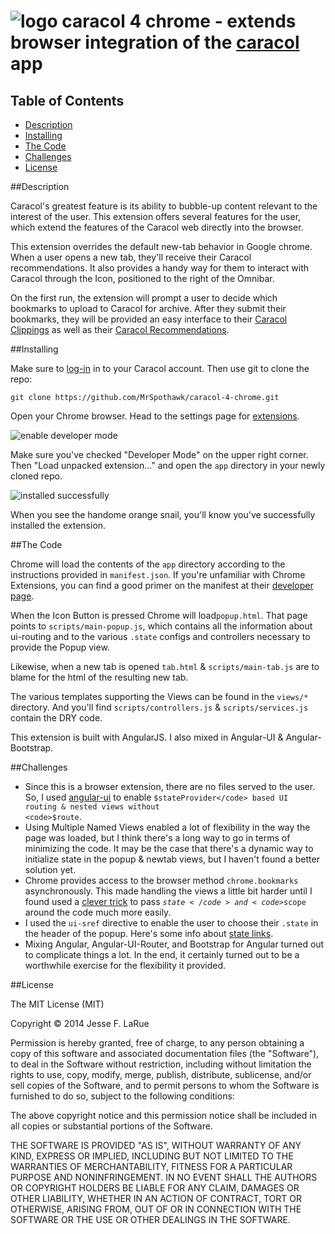 ![logo](https://raw2.github.com/MrSpothawk/caracol-4-chrome/master/app/images/caracol3.png)&nbsp;caracol 4 chrome - extends browser integration of the [caracol](http://caracol.cloudapp.net/) app
=================================================================================

## Table of Contents

* [Description](#description)
* [Installing](#installing)
* [The Code](#the-code)
* [Challenges](#challenges)
* [License](#license)

##<a name="description"></a>Description

Caracol's greatest feature is its ability to bubble-up content relevant to the interest of the user. This extension offers several features for the user, which extend the features of the Caracol web directly into the browser. 

This extension overrides the default new-tab behavior in Google chrome. When a user opens a new tab, they'll receive their Caracol recommendations. It also provides a handy way for them to interact with Caracol through the Icon, positioned to the right of the Omnibar.

On the first run, the extension will prompt a user to decide which bookmarks to upload to Caracol for archive.  After they submit their bookmarks, they will be provided an easy interface to their [Caracol Clippings](http://caracol.cloudapp.net/#/clippings) as well as their [Caracol Recommendations](http://caracol.cloudapp.net/#/recommendations). 

##<a name="installing"></a>Installing

Make sure to [log-in](http://caracol.cloudapp.net/#/login) in to your Caracol account. Then use git to clone the repo: 

    git clone https://github.com/MrSpothawk/caracol-4-chrome.git
    
Open your Chrome browser. Head to the settings page for [extensions](chrome://extensions/).

![enable developer mode](https://raw2.github.com/MrSpothawk/caracol-4-chrome/master/docs/developermode.png)

Make sure you've checked "Developer Mode" on the upper right corner. Then "Load unpacked extension..." and open the <code>app</code> directory in your newly cloned repo. 

![installed successfully](https://raw2.github.com/MrSpothawk/caracol-4-chrome/master/docs/installsuccess.png)

When you see the handome orange snail, you'll know you've successfully installed the extension.

##<a name="the-code"></a>The Code

Chrome will load the contents of the <code>app</code> directory according to the instructions provided in <code>manifest.json</code>. If you're unfamiliar with Chrome Extensions, you can find a good primer on the manifest at their [developer page](http://developer.chrome.com/extensions/manifest.html).

When the Icon Button is pressed Chrome will load<code>popup.html</code>. That page points to <code>scripts/main-popup.js</code>, which contains all the information about ui-routing and to the various <code>.state</code> configs and controllers necessary to provide the Popup view.

Likewise, when a new tab is opened <code>tab.html</code> &  <code>scripts/main-tab.js</code> are to blame for the html of the resulting new tab. 

The various templates supporting the Views can be found in the <code>views/*</code> directory. And you'll find <code>scripts/controllers.js</code> & <code>scripts/services.js</code> contain the DRY code. 

This extension is built with AngularJS. I also mixed in Angular-UI & Angular-Bootstrap. 

##<a name="challenges"></a>Challenges

* Since this is a browser extension, there are no files served to the user. So, I used [angular-ui](https://github.com/angular-ui/ui-router) to enable <code>$stateProvider</code> based UI routing & nested views without <code>$route</code>.
* Using Multiple Named Views enabled a lot of flexibility in the way the page was loaded, but I think there's a long way to go in terms of minimizing the code. It may be the case that there's a dynamic way to initialize state in the popup & newtab views, but I haven't found a better solution yet. 
* Chrome provides access to the browser method <code>chrome.bookmarks</code> asynchronously. This made handling the views a little bit harder until I found used a [clever trick](https://github.com/angular-ui/ui-router/wiki/Quick-Reference#note-about-using-state-within-a-template) to pass <code>$state</code> and <code>$scope</code> around the code much more easily. 
* I used the <code>ui-sref</code> directive to enable the user to choose their <code>.state</code> in the header of the popup. Here's some info about [state links](https://github.com/angular-ui/ui-router/wiki/Quick-Reference#ui-sref). 
* Mixing Angular, Angular-UI-Router, and Bootstrap for Angular turned out to complicate things a lot. In the end, it certainly turned out to be a worthwhile exercise for the flexibility it provided. 


##<a name="license"></a>License

The MIT License (MIT)

Copyright &copy; 2014 Jesse F. LaRue

Permission is hereby granted, free of charge, to any person obtaining a copy of this software and associated documentation files (the "Software"), to deal in the Software without restriction, including without limitation the rights to use, copy, modify, merge, publish, distribute, sublicense, and/or sell copies of the Software, and to permit persons to whom the Software is furnished to do so, subject to the following conditions:

The above copyright notice and this permission notice shall be included in all copies or substantial portions of the Software.

THE SOFTWARE IS PROVIDED "AS IS", WITHOUT WARRANTY OF ANY KIND, EXPRESS OR IMPLIED, INCLUDING BUT NOT LIMITED TO THE WARRANTIES OF MERCHANTABILITY, FITNESS FOR A PARTICULAR PURPOSE AND NONINFRINGEMENT. IN NO EVENT SHALL THE AUTHORS OR COPYRIGHT HOLDERS BE LIABLE FOR ANY CLAIM, DAMAGES OR OTHER LIABILITY, WHETHER IN AN ACTION OF CONTRACT, TORT OR OTHERWISE, ARISING FROM, OUT OF OR IN CONNECTION WITH THE SOFTWARE OR THE USE OR OTHER DEALINGS IN THE SOFTWARE.
